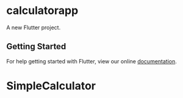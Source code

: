 # calculatorapp

A new Flutter project.

## Getting Started

For help getting started with Flutter, view our online
[documentation](https://flutter.io/).
# SimpleCalculator
